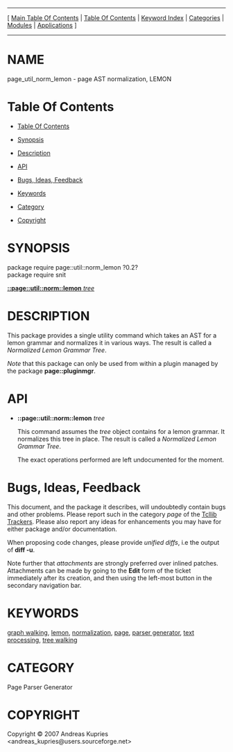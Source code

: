 
[//000000001]: # (page\_util\_norm\_lemon \- Parser generator tools)
[//000000002]: # (Generated from file 'page\_util\_norm\_lemon\.man' by tcllib/doctools with format 'markdown')
[//000000003]: # (Copyright &copy; 2007 Andreas Kupries <andreas\_kupries@users\.sourceforge\.net>)
[//000000004]: # (page\_util\_norm\_lemon\(n\) 1\.0 tcllib "Parser generator tools")

<hr> [ <a href="../../../../toc.md">Main Table Of Contents</a> &#124; <a
href="../../../toc.md">Table Of Contents</a> &#124; <a
href="../../../../index.md">Keyword Index</a> &#124; <a
href="../../../../toc0.md">Categories</a> &#124; <a
href="../../../../toc1.md">Modules</a> &#124; <a
href="../../../../toc2.md">Applications</a> ] <hr>

# NAME

page\_util\_norm\_lemon \- page AST normalization, LEMON

# <a name='toc'></a>Table Of Contents

  - [Table Of Contents](#toc)

  - [Synopsis](#synopsis)

  - [Description](#section1)

  - [API](#section2)

  - [Bugs, Ideas, Feedback](#section3)

  - [Keywords](#keywords)

  - [Category](#category)

  - [Copyright](#copyright)

# <a name='synopsis'></a>SYNOPSIS

package require page::util::norm\_lemon ?0\.2?  
package require snit  

[__::page::util::norm::lemon__ *tree*](#1)  

# <a name='description'></a>DESCRIPTION

This package provides a single utility command which takes an AST for a lemon
grammar and normalizes it in various ways\. The result is called a *Normalized
Lemon Grammar Tree*\.

*Note* that this package can only be used from within a plugin managed by the
package __page::pluginmgr__\.

# <a name='section2'></a>API

  - <a name='1'></a>__::page::util::norm::lemon__ *tree*

    This command assumes the *tree* object contains for a lemon grammar\. It
    normalizes this tree in place\. The result is called a *Normalized Lemon
    Grammar Tree*\.

    The exact operations performed are left undocumented for the moment\.

# <a name='section3'></a>Bugs, Ideas, Feedback

This document, and the package it describes, will undoubtedly contain bugs and
other problems\. Please report such in the category *page* of the [Tcllib
Trackers](http://core\.tcl\.tk/tcllib/reportlist)\. Please also report any ideas
for enhancements you may have for either package and/or documentation\.

When proposing code changes, please provide *unified diffs*, i\.e the output of
__diff \-u__\.

Note further that *attachments* are strongly preferred over inlined patches\.
Attachments can be made by going to the __Edit__ form of the ticket
immediately after its creation, and then using the left\-most button in the
secondary navigation bar\.

# <a name='keywords'></a>KEYWORDS

[graph walking](\.\./\.\./\.\./\.\./index\.md\#graph\_walking),
[lemon](\.\./\.\./\.\./\.\./index\.md\#lemon),
[normalization](\.\./\.\./\.\./\.\./index\.md\#normalization),
[page](\.\./\.\./\.\./\.\./index\.md\#page), [parser
generator](\.\./\.\./\.\./\.\./index\.md\#parser\_generator), [text
processing](\.\./\.\./\.\./\.\./index\.md\#text\_processing), [tree
walking](\.\./\.\./\.\./\.\./index\.md\#tree\_walking)

# <a name='category'></a>CATEGORY

Page Parser Generator

# <a name='copyright'></a>COPYRIGHT

Copyright &copy; 2007 Andreas Kupries <andreas\_kupries@users\.sourceforge\.net>
